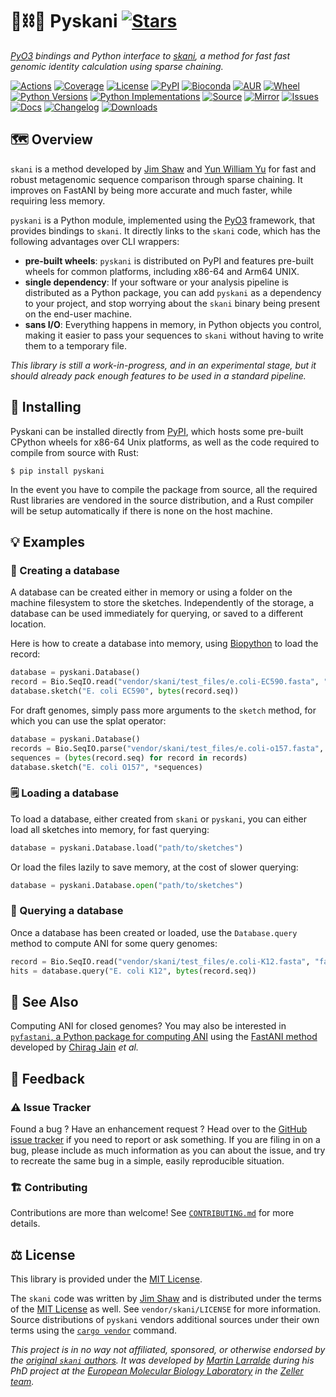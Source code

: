 # 🐍⛓️🧬 Pyskani [![Stars](https://img.shields.io/github/stars/althonos/pyskani.svg?style=social&maxAge=3600&label=Star)](https://github.com/althonos/pyskani/stargazers)

*[PyO3](https://pyo3.rs/) bindings and Python interface to [skani](https://github.com/bluenote-1577/skani), a method for fast fast genomic identity calculation using sparse chaining.*

[![Actions](https://img.shields.io/github/actions/workflow/status/althonos/pyskani/test.yml?branch=main&logo=github&style=flat-square&maxAge=300)](https://github.com/althonos/pyskani/actions)
[![Coverage](https://img.shields.io/codecov/c/gh/althonos/pyskani/branch/main.svg?style=flat-square&maxAge=3600)](https://codecov.io/gh/althonos/pyskani/)
[![License](https://img.shields.io/badge/license-MIT-blue.svg?style=flat-square&maxAge=2678400)](https://choosealicense.com/licenses/mit/)
[![PyPI](https://img.shields.io/pypi/v/pyskani.svg?style=flat-square&maxAge=3600)](https://pypi.org/project/pyskani)
[![Bioconda](https://img.shields.io/conda/vn/bioconda/pyskani?style=flat-square&maxAge=3600&logo=anaconda)](https://anaconda.org/bioconda/pyskani)
[![AUR](https://img.shields.io/aur/version/python-pyskani?logo=archlinux&style=flat-square&maxAge=3600)](https://aur.archlinux.org/packages/python-pyskani)
[![Wheel](https://img.shields.io/pypi/wheel/pyskani.svg?style=flat-square&maxAge=3600)](https://pypi.org/project/pyskani/#files)
[![Python Versions](https://img.shields.io/pypi/pyversions/pyskani.svg?style=flat-square&maxAge=600)](https://pypi.org/project/pyskani/#files)
[![Python Implementations](https://img.shields.io/pypi/implementation/pyskani.svg?style=flat-square&maxAge=600&label=impl)](https://pypi.org/project/pyskani/#files)
[![Source](https://img.shields.io/badge/source-GitHub-303030.svg?maxAge=2678400&style=flat-square)](https://github.com/althonos/pyskani/)
[![Mirror](https://img.shields.io/badge/mirror-EMBL-009f4d?style=flat-square&maxAge=2678400)](https://git.embl.de/larralde/pyskani/)
[![Issues](https://img.shields.io/github/issues/althonos/pyskani.svg?style=flat-square&maxAge=600)](https://github.com/althonos/pyskani/issues)
[![Docs](https://img.shields.io/readthedocs/pyskani/latest?style=flat-square&maxAge=600)](https://pyskani.readthedocs.io)
[![Changelog](https://img.shields.io/badge/keep%20a-changelog-8A0707.svg?maxAge=2678400&style=flat-square)](https://github.com/althonos/pyskani/blob/master/CHANGELOG.md)
[![Downloads](https://img.shields.io/pypi/dm/pyskani?style=flat-square&color=303f9f&maxAge=86400&label=downloads)](https://pepy.tech/project/pyskani)


## 🗺️ Overview

`skani` is a method developed by [Jim Shaw](https://jim-shaw-bluenote.github.io/)
and [Yun William Yu](https://github.com/yunwilliamyu) for fast and robust
metagenomic sequence comparison through sparse chaining. It improves on
FastANI by being more accurate and much faster, while requiring less memory.

`pyskani` is a Python module, implemented using the [PyO3](https://pyo3.rs/)
framework, that provides bindings to `skani`. It directly links to the
``skani`` code, which has the following advantages over CLI wrappers:

- **pre-built wheels**: `pyskani` is distributed on PyPI and features
  pre-built wheels for common platforms, including x86-64 and Arm64 UNIX.
- **single dependency**: If your software or your analysis pipeline is
  distributed as a Python package, you can add `pyskani` as a dependency to
  your project, and stop worrying about the `skani` binary being present on
  the end-user machine.
- **sans I/O**: Everything happens in memory, in Python objects you control,
  making it easier to pass your sequences to `skani` without having to write
  them to a temporary file.

*This library is still a work-in-progress, and in an experimental stage,
but it should already pack enough features to be used in a standard pipeline.*


## 🔧 Installing

Pyskani can be installed directly from [PyPI](https://pypi.org/project/pyskani/),
which hosts some pre-built CPython wheels for x86-64 Unix platforms, as well
as the code required to compile from source with Rust:
```console
$ pip install pyskani
```
<!-- Otherwise, pyskani is also available as a [Bioconda](https://anaconda.org/bioconda/pyskani)
package:
```console
$ conda install -c bioconda pyskani
``` -->

In the event you have to compile the package from source, all the required
Rust libraries are vendored in the source distribution, and a Rust compiler
will be setup automatically if there is none on the host machine.


## 💡 Examples

### 📝 Creating a database

A database can be created either in memory or using a folder on the machine
filesystem to store the sketches. Independently of the storage, a database
can be used immediately for querying, or saved to a different location.

Here is how to create a database into memory,
using [Biopython](https://github.com/biopython/biopython)
to load the record:
```python
database = pyskani.Database()
record = Bio.SeqIO.read("vendor/skani/test_files/e.coli-EC590.fasta", "fasta")
database.sketch("E. coli EC590", bytes(record.seq))
```

For draft genomes, simply pass more arguments to the `sketch` method, for
which you can use the splat operator:
```python
database = pyskani.Database()
records = Bio.SeqIO.parse("vendor/skani/test_files/e.coli-o157.fasta", "fasta")
sequences = (bytes(record.seq) for record in records)
database.sketch("E. coli O157", *sequences)
```

### 🗒️ Loading a database

To load a database, either created from `skani` or `pyskani`, you can either
load all sketches into memory, for fast querying:
```python
database = pyskani.Database.load("path/to/sketches")
```

Or load the files lazily to save memory, at the cost of slower querying:
```python
database = pyskani.Database.open("path/to/sketches")
```

### 🔎 Querying a database

Once a database has been created or loaded, use the `Database.query` method
to compute ANI for some query genomes:
```python
record = Bio.SeqIO.read("vendor/skani/test_files/e.coli-K12.fasta", "fasta")
hits = database.query("E. coli K12", bytes(record.seq))
```

## 🔎 See Also

Computing ANI for closed genomes? You may also be interested in
[`pyfastani`, a Python package for computing ANI](https://github.com/althonos/pyfastani)
using the [FastANI method](https://www.nature.com/articles/s41467-018-07641-9)
developed by [Chirag Jain](https://github.com/cjain7) *et al.*

## 💭 Feedback

### ⚠️ Issue Tracker

Found a bug ? Have an enhancement request ? Head over to the
[GitHub issue tracker](https://github.com/althonos/pyskani/issues) if you need
to report or ask something. If you are filing in on a bug, please include as
much information as you can about the issue, and try to recreate the same bug
in a simple, easily reproducible situation.

### 🏗️ Contributing

Contributions are more than welcome! See
[`CONTRIBUTING.md`](https://github.com/althonos/pyskani/blob/master/CONTRIBUTING.md)
for more details.


## ⚖️ License

This library is provided under the [MIT License](https://choosealicense.com/licenses/mit/).

The `skani` code was written by [Jim Shaw](https://jim-shaw-bluenote.github.io/)
and is distributed under the terms of the [MIT License](https://choosealicense.com/licenses/mit/)
as well. See `vendor/skani/LICENSE` for more information. Source distributions
of `pyskani` vendors additional sources under their own terms using
the [`cargo vendor`](https://doc.rust-lang.org/cargo/commands/cargo-vendor.html)
command.

*This project is in no way not affiliated, sponsored, or otherwise endorsed
by the [original `skani` authors](https://jim-shaw-bluenote.github.io/).
It was developed by [Martin Larralde](https://github.com/althonos/) during his
PhD project at the [European Molecular Biology Laboratory](https://www.embl.de/)
in the [Zeller team](https://github.com/zellerlab).*
